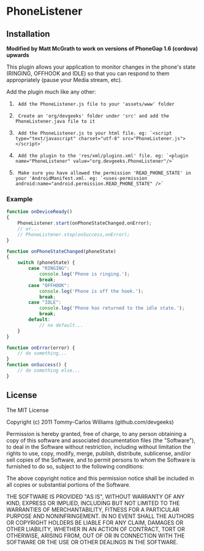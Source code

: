 PhoneListener
============

Installation
------------

**Modified by Matt McGrath to work on versions of PhoneGap 1.6 (cordova) upwards**

This plugin allows your application to monitor changes in the phone's state (RINGING, OFFHOOK and IDLE) so that you can respond to them appropriately (pause your Media stream, etc).

Add the plugin much like any other:

1.      Add the PhoneListener.js file to your 'assets/www' folder
2.      Create an 'org/devgeeks' folder under 'src' and add the PhoneListener.java file to it
3.		Add the PhoneListener.js to your html file. eg: `<script type="text/javascript" charset="utf-8" src="PhoneListener.js"></script>`
4.      Add the plugin to the 'res/xml/plugins.xml' file. eg: `<plugin name="PhoneListener" value="org.devgeeks.PhoneListener"/>`
5.		Make sure you have allowed the permission 'READ_PHONE_STATE' in your 'AndroidManifest.xml. eg: `<uses-permission android:name="android.permission.READ_PHONE_STATE" />`

### Example
```javascript
function onDeviceReady()
{
	PhoneListener.start(onPhoneStateChanged,onError);
	// or...
	// PhoneListener.stop(onSuccess,onError);
}

function onPhoneStateChanged(phoneState) 
{
	switch (phoneState) {
		case "RINGING":
			console.log('Phone is ringing.');
			break;
		case "OFFHOOK":
			console.log('Phone is off the hook.');
			break;
		case "IDLE":
			console.log('Phone has returned to the idle state.');
			break;
		default:
			// no default...
	}
}

function onError(error) {
	// do something...
}
function onSuccess() {
	// do something else...
}
```

## License

The MIT License

Copyright (c) 2011 Tommy-Carlos Williams (github.com/devgeeks)

Permission is hereby granted, free of charge, to any person obtaining a copy of this software and associated documentation files (the "Software"), to deal in the Software without restriction, including without limitation the rights to use, copy, modify, merge, publish, distribute, sublicense, and/or sell copies of the Software, and to permit persons to whom the Software is furnished to do so, subject to the following conditions:

The above copyright notice and this permission notice shall be included in all copies or substantial portions of the Software.

THE SOFTWARE IS PROVIDED "AS IS", WITHOUT WARRANTY OF ANY KIND, EXPRESS OR IMPLIED, INCLUDING BUT NOT LIMITED TO THE WARRANTIES OF MERCHANTABILITY, FITNESS FOR A PARTICULAR PURPOSE AND NONINFRINGEMENT. IN NO EVENT SHALL THE AUTHORS OR COPYRIGHT HOLDERS BE LIABLE FOR ANY CLAIM, DAMAGES OR OTHER LIABILITY, WHETHER IN AN ACTION OF CONTRACT, TORT OR OTHERWISE, ARISING FROM, OUT OF OR IN CONNECTION WITH THE SOFTWARE OR THE USE OR OTHER DEALINGS IN THE SOFTWARE.
